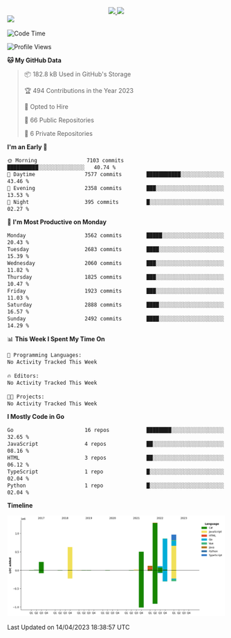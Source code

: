 <div align="center">
  <a href="https://github.com/arielsrv">
    <img height="180em" src="https://github-readme-stats.vercel.app/api?username=arielsrv&show_icons=true&theme=radical&include_all_commits=true&count_private=true"/>
    <img height="180em" src="https://github-readme-stats.vercel.app/api/top-langs/?username=arielsrv&layout=compact&langs_count=10&theme=radical"/>
 </a>
</div>

<div>
  <a href="https://www.linkedin.com/in/arielpineiro/" target="_blank">
    <img src="https://img.shields.io/badge/-LinkedIn-%230077B5?style=for-the-badge&logo=linkedin&logoColor=white" target="_blank">
  </a>
</div>

<!--START_SECTION:waka-->
![Code Time](http://img.shields.io/badge/Code%20Time-0%20secs-blue)

![Profile Views](http://img.shields.io/badge/Profile%20Views-0-blue)

**🐱 My GitHub Data** 

> 📦 182.8 kB Used in GitHub's Storage 
 > 
> 🏆 494 Contributions in the Year 2023
 > 
> 💼 Opted to Hire
 > 
> 📜 66 Public Repositories 
 > 
> 🔑 6 Private Repositories 
 > 
**I'm an Early 🐤** 

```text
🌞 Morning                7103 commits        ██████████░░░░░░░░░░░░░░░   40.74 % 
🌆 Daytime                7577 commits        ███████████░░░░░░░░░░░░░░   43.46 % 
🌃 Evening                2358 commits        ███░░░░░░░░░░░░░░░░░░░░░░   13.53 % 
🌙 Night                  395 commits         █░░░░░░░░░░░░░░░░░░░░░░░░   02.27 % 
```
📅 **I'm Most Productive on Monday** 

```text
Monday                   3562 commits        █████░░░░░░░░░░░░░░░░░░░░   20.43 % 
Tuesday                  2683 commits        ████░░░░░░░░░░░░░░░░░░░░░   15.39 % 
Wednesday                2060 commits        ███░░░░░░░░░░░░░░░░░░░░░░   11.82 % 
Thursday                 1825 commits        ███░░░░░░░░░░░░░░░░░░░░░░   10.47 % 
Friday                   1923 commits        ███░░░░░░░░░░░░░░░░░░░░░░   11.03 % 
Saturday                 2888 commits        ████░░░░░░░░░░░░░░░░░░░░░   16.57 % 
Sunday                   2492 commits        ████░░░░░░░░░░░░░░░░░░░░░   14.29 % 
```


📊 **This Week I Spent My Time On** 

```text
💬 Programming Languages: 
No Activity Tracked This Week

🔥 Editors: 
No Activity Tracked This Week

🐱‍💻 Projects: 
No Activity Tracked This Week
```

**I Mostly Code in Go** 

```text
Go                       16 repos            ████████░░░░░░░░░░░░░░░░░   32.65 % 
JavaScript               4 repos             ██░░░░░░░░░░░░░░░░░░░░░░░   08.16 % 
HTML                     3 repos             ██░░░░░░░░░░░░░░░░░░░░░░░   06.12 % 
TypeScript               1 repo              █░░░░░░░░░░░░░░░░░░░░░░░░   02.04 % 
Python                   1 repo              █░░░░░░░░░░░░░░░░░░░░░░░░   02.04 % 
```



**Timeline**

![Lines of Code chart](https://raw.githubusercontent.com/arielsrv/arielsrv/main/assets/bar_graph.png)


 Last Updated on 14/04/2023 18:38:57 UTC
<!--END_SECTION:waka-->
